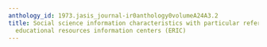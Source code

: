 ```yaml
---
anthology_id: 1973.jasis_journal-ir0anthology0volumeA24A3.2
title: Social science information characteristics with particular reference to the
  educational resources information centers (ERIC)
---
```

